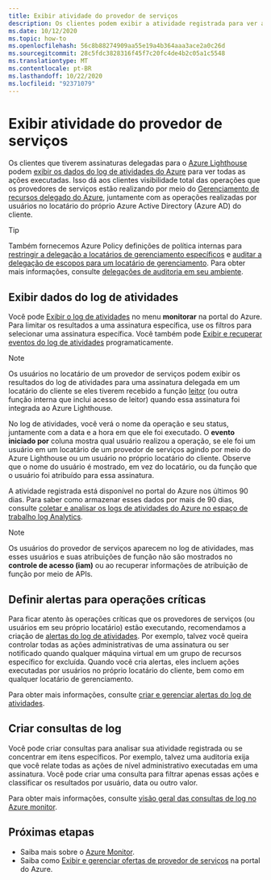 ```yaml
---
title: Exibir atividade do provedor de serviços
description: Os clientes podem exibir a atividade registrada para ver as ações executadas pelos provedores de serviço por meio do gerenciamento de recursos delegado do Azure.
ms.date: 10/12/2020
ms.topic: how-to
ms.openlocfilehash: 56c8b88274909aa55e19a4b364aaa3ace2a0c26d
ms.sourcegitcommit: 28c5fdc3828316f45f7c20fc4de4b2c05a1c5548
ms.translationtype: MT
ms.contentlocale: pt-BR
ms.lasthandoff: 10/22/2020
ms.locfileid: "92371079"
---
```

# <a name="view-service-provider-activity"></a>Exibir atividade do provedor de serviços

Os clientes que tiverem assinaturas delegadas para o [Azure Lighthouse](../overview.md) podem [exibir os dados do log de atividades do Azure](../../azure-monitor/platform/platform-logs-overview.md) para ver todas as ações executadas. Isso dá aos clientes visibilidade total das operações que os provedores de serviços estão realizando por meio do [Gerenciamento de recursos delegado do Azure](../concepts/azure-delegated-resource-management.md), juntamente com as operações realizadas por usuários no locatário do próprio Azure Active Directory (Azure AD) do cliente.

> [!TIP]
> Também fornecemos Azure Policy definições de política internas para [restringir a delegação a locatários de gerenciamento específicos](https://github.com/Azure/azure-policy/blob/master/built-in-policies/policyDefinitions/Lighthouse/AllowCertainManagingTenantIds_Deny.json) e [auditar a delegação de escopos para um locatário de gerenciamento](https://github.com/Azure/azure-policy/blob/master/built-in-policies/policyDefinitions/Lighthouse/Lighthouse_Delegations_Audit.json). Para obter mais informações, consulte [delegações de auditoria em seu ambiente](view-manage-service-providers.md#audit-delegations-in-your-environment).

## <a name="view-activity-log-data"></a>Exibir dados do log de atividades

Você pode [Exibir o log de atividades](../../azure-monitor/platform/activity-log.md#view-the-activity-log) no menu **monitorar** na portal do Azure. Para limitar os resultados a uma assinatura específica, use os filtros para selecionar uma assinatura específica. Você também pode [Exibir e recuperar eventos do log de atividades](../../azure-monitor/platform/activity-log.md#view-the-activity-log) programaticamente.

> [!NOTE]
> Os usuários no locatário de um provedor de serviços podem exibir os resultados do log de atividades para uma assinatura delegada em um locatário do cliente se eles tiverem recebido a função [leitor](../../role-based-access-control/built-in-roles.md#reader) (ou outra função interna que inclui acesso de leitor) quando essa assinatura foi integrada ao Azure Lighthouse.

No log de atividades, você verá o nome da operação e seu status, juntamente com a data e a hora em que ele foi executado. O **evento iniciado por** coluna mostra qual usuário realizou a operação, se ele foi um usuário em um locatário de um provedor de serviços agindo por meio do Azure Lighthouse ou um usuário no próprio locatário do cliente. Observe que o nome do usuário é mostrado, em vez do locatário, ou da função que o usuário foi atribuído para essa assinatura.

A atividade registrada está disponível no portal do Azure nos últimos 90 dias. Para saber como armazenar esses dados por mais de 90 dias, consulte [coletar e analisar os logs de atividades do Azure no espaço de trabalho log Analytics](../../azure-monitor/platform/activity-log.md).

> [!NOTE]
> Os usuários do provedor de serviços aparecem no log de atividades, mas esses usuários e suas atribuições de função não são mostrados no **controle de acesso (iam)** ou ao recuperar informações de atribuição de função por meio de APIs.

## <a name="set-alerts-for-critical-operations"></a>Definir alertas para operações críticas

Para ficar atento às operações críticas que os provedores de serviços (ou usuários em seu próprio locatário) estão executando, recomendamos a criação de [alertas do log de atividades](../../azure-monitor/platform/activity-log-alerts.md). Por exemplo, talvez você queira controlar todas as ações administrativas de uma assinatura ou ser notificado quando qualquer máquina virtual em um grupo de recursos específico for excluída. Quando você cria alertas, eles incluem ações executadas por usuários no próprio locatário do cliente, bem como em qualquer locatário de gerenciamento.

Para obter mais informações, consulte [criar e gerenciar alertas do log de atividades](../../azure-monitor/platform/alerts-activity-log.md).

## <a name="create-log-queries"></a>Criar consultas de log

Você pode criar consultas para analisar sua atividade registrada ou se concentrar em itens específicos. Por exemplo, talvez uma auditoria exija que você relate todas as ações de nível administrativo executadas em uma assinatura. Você pode criar uma consulta para filtrar apenas essas ações e classificar os resultados por usuário, data ou outro valor.

Para obter mais informações, consulte [visão geral das consultas de log no Azure monitor](../../azure-monitor/log-query/log-query-overview.md).

## <a name="next-steps"></a>Próximas etapas

- Saiba mais sobre o [Azure Monitor](../../azure-monitor/index.yml).
- Saiba como [Exibir e gerenciar ofertas de provedor de serviços](view-manage-service-providers.md) na portal do Azure.
